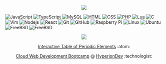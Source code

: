 <p align="center"><a href="https://git.io/streak-stats"><img src="https://github-readme-streak-stats-rosy-ten.vercel.app?user=dntstck&theme=dark&date_format=M%20j%5B%2C%20Y%5D"/></a></p>

![JavaScript](https://img.shields.io/badge/-JavaScript-181717?style=flat-square&logo=javascript)  ![TypeScript](https://img.shields.io/badge/-TypeScript-181717?style=flat-square&logo=typescript) ![MySQL](https://img.shields.io/badge/-MySQL-181717?style=flat-square&logo=mysql) ![HTML](https://img.shields.io/badge/HTML-181717?style=flat-square&logo=html5) ![CSS](https://img.shields.io/badge/CSS-181717?style=flat-square&logo=css3) ![PHP](https://img.shields.io/badge/PHP-181717?style=flat-square&logo=php) ![Lua](https://img.shields.io/badge/Lua-181717?style=flat-square&logo=lua) ![C](https://img.shields.io/badge/C-181717?style=flat-square&logo=c) ![Vim](https://img.shields.io/badge/Vim-181717?style=flat-square&logo=vim) ![Nodejs](https://img.shields.io/badge/-Nodejs-181717?style=flat-square&logo=Node.js) ![React](https://img.shields.io/badge/-React-181717?style=flat-square&logo=react) ![Git](https://img.shields.io/badge/-Git-181717?style=flat-square&logo=git) ![GitHub](https://img.shields.io/badge/-GitHub-181717?style=flat-square&logo=github) ![Raspberry Pi](https://img.shields.io/badge/-Raspberry%20Pi-181717?style=flat-square&logo=Raspberry-Pi) ![Linux](https://img.shields.io/badge/Linux-181717?style=flat-square&logo=linux) ![Ubuntu](https://img.shields.io/badge/Ubuntu-181717?style=flat-square&logo=ubuntu)![FreeBSD](https://img.shields.io/badge/-FreeBSD-181717?style=flat-square&logo=freebsd) ![FreeBSD](https://img.shields.io/badge/-Windows-181717?style=flat-square&logo=dotnet)

<p align="center"><img src="https://img.shields.io/badge/Current%20Projects-8A2BE2" href="http://github.com"></img><p>

<p align="center"><a href="https://github.com/dntstck/periodic-elements" >Interactive Table of Periodic Elements</a> :atom:</p> 
<p align="center"><a href="https://github.com/dntstck/CWD-Bootcamp" >Cloud Web Development Bootcamp</a> @ <a href="https://hyperiondev.com" >HyperionDev</a> :technologist: </p>